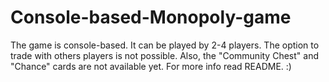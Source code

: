 # Console-based-Monopoly-game
The game is console-based. It can be played by 2-4 players. The option to trade with others players is not possible. Also, the "Community Chest" and "Chance" cards are not available yet. For more info read README. :)
